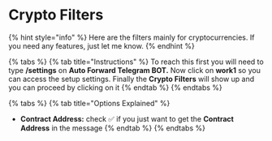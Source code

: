 # Crypto Filters

{% hint style="info" %}
Here are the filters mainly for cryptocurrencies. If you need any features, just let me know.
{% endhint %}

{% tabs %}
{% tab title="Instructions" %}
To reach this first you will need to type **/settings** on **Auto Forward Telegram BOT.** Now click on **work1** so you can access the setup settings. Finally the **Crypto Filters** will show up and you can proceed by clicking on it
{% endtab %}
{% endtabs %}

{% tabs %}
{% tab title="Options Explained" %}
* **Contract Address:** check ✅ if you just want to get the **Contract Address** in the message
{% endtab %}
{% endtabs %}
